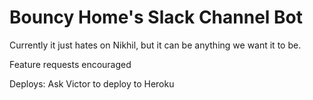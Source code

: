 # Bouncy Home's Slack Channel Bot

Currently it just hates on Nikhil, but it can be anything we want it to be. 

Feature requests encouraged

Deploys: Ask Victor to deploy to Heroku
